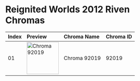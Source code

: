 # Reignited Worlds 2012 Riven Chromas

| Index | Preview | Chroma Name | Chroma ID |
|:---|:---|:---|:---|
| 01 | <img src='https://raw.communitydragon.org/latest/plugins/rcp-be-lol-game-data/global/default/v1/champion-chroma-images/92/92019.png' alt='Chroma 92019' width='100'> | Chroma 92019 | 92019 |
